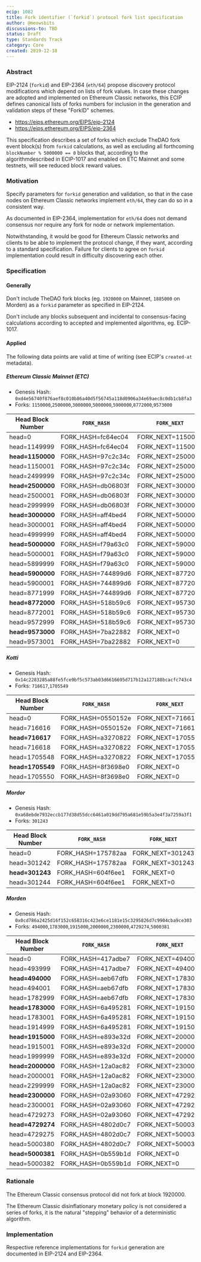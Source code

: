 ```yaml
---
ecip: 1082
title: Fork identifier (`forkid`) protocol fork list specification
author: @meowsbits
discussions-to: TBD
status: Draft
type: Standards Track
category: Core
created: 2019-12-18
---
```


### Abstract

EIP-2124 (`forkid`) and EIP-2364 (`eth/64`) propose discovery protocol modifications which depend on lists of fork values. In case these changes are adopted and implemented on Ethereum Classic networks, this ECIP defines canonical lists of forks numbers for inclusion in the generation and validation steps of these "ForkID" schemes.

- https://eips.ethereum.org/EIPS/eip-2124
- https://eips.ethereum.org/EIPS/eip-2364

This specification describes a set of forks which exclude TheDAO fork event block(s) from `forkid` calculations, as well as excluding all forthcoming `blockNumber % 5000000 == 0` blocks that, according to the algorithmdescribed in ECIP-1017 and enabled on ETC Mainnet and some testnets, will see reduced block reward values.

### Motivation

Specify parameters for `forkid` generation and validation, so that in the case nodes on Ethereum Classic networks implement `eth/64`, they can do so in a consistent way.

As documented in EIP-2364, implementation for `eth/64` does not demand consensus nor require any fork for node or network implementation.

Notwithstanding, it would be good for Ethereum Classic networks and clients to be able to implement the protocol change, if they want, according to a standard specification. Failure for clients to agree on `forkid` implementation could result in difficulty discovering each other.

### Specification

#### Generally

Don't include TheDAO fork blocks (eg. `1920000` on Mainnet, `1885000` on Morden) as a `forkid` parameter as specified in EIP-2124.

Don't include any blocks subsequent and incidental to consensus-facing calculations according to accepted and implemented algorithms, eg. ECIP-1017.

#### Applied

The following data points are valid at time of writing (see ECIP's `created-at` metadata).

##### Ethereum Classic Mainnet (ETC)

- Genesis Hash: `0xd4e56740f876aef8c010b86a40d5f56745a118d0906a34e69aec8c0db1cb8fa3`
- Forks: `1150000`,`2500000`,`3000000`,`5000000`,`5900000`,`8772000`,`9573000`

| Head Block Number | `FORK_HASH` | `FORK_NEXT` | RLP Encoded (Hex) |
| --- | --- | --- | --- |
| head=0 | FORK_HASH=fc64ec04 | FORK_NEXT=1150000 | c984fc64ec0483118c30 |
| head=1149999 | FORK_HASH=fc64ec04 | FORK_NEXT=1150000 | c984fc64ec0483118c30 |
| __head=1150000__ | FORK_HASH=97c2c34c | FORK_NEXT=2500000 | c98497c2c34c832625a0 |
| head=1150001 | FORK_HASH=97c2c34c | FORK_NEXT=2500000 | c98497c2c34c832625a0 |
| head=2499999 | FORK_HASH=97c2c34c | FORK_NEXT=2500000 | c98497c2c34c832625a0 |
| __head=2500000__ | FORK_HASH=db06803f | FORK_NEXT=3000000 | c984db06803f832dc6c0 |
| head=2500001 | FORK_HASH=db06803f | FORK_NEXT=3000000 | c984db06803f832dc6c0 |
| head=2999999 | FORK_HASH=db06803f | FORK_NEXT=3000000 | c984db06803f832dc6c0 |
| __head=3000000__ | FORK_HASH=aff4bed4 | FORK_NEXT=5000000 | c984aff4bed4834c4b40 |
| head=3000001 | FORK_HASH=aff4bed4 | FORK_NEXT=5000000 | c984aff4bed4834c4b40 |
| head=4999999 | FORK_HASH=aff4bed4 | FORK_NEXT=5000000 | c984aff4bed4834c4b40 |
| __head=5000000__ | FORK_HASH=f79a63c0 | FORK_NEXT=5900000 | c984f79a63c0835a06e0 |
| head=5000001 | FORK_HASH=f79a63c0 | FORK_NEXT=5900000 | c984f79a63c0835a06e0 |
| head=5899999 | FORK_HASH=f79a63c0 | FORK_NEXT=5900000 | c984f79a63c0835a06e0 |
| __head=5900000__ | FORK_HASH=744899d6 | FORK_NEXT=8772000 | c984744899d68385d9a0 |
| head=5900001 | FORK_HASH=744899d6 | FORK_NEXT=8772000 | c984744899d68385d9a0 |
| head=8771999 | FORK_HASH=744899d6 | FORK_NEXT=8772000 | c984744899d68385d9a0 |
| __head=8772000__ | FORK_HASH=518b59c6 | FORK_NEXT=9573000 | c984518b59c683921288 |
| head=8772001 | FORK_HASH=518b59c6 | FORK_NEXT=9573000 | c984518b59c683921288 |
| head=9572999 | FORK_HASH=518b59c6 | FORK_NEXT=9573000 | c984518b59c683921288 |
| __head=9573000__ | FORK_HASH=7ba22882 | FORK_NEXT=0 | c6847ba2288280 |
| head=9573001 | FORK_HASH=7ba22882 | FORK_NEXT=0 | c6847ba2288280 |


##### Kotti

- Genesis Hash: `0x14c2283285a88fe5fce9bf5c573ab03d6616695d717b12a127188bcacfc743c4`
- Forks: `716617`,`1705549`

| Head Block Number | `FORK_HASH` | `FORK_NEXT` | RLP Encoded (Hex) |
| --- | --- | --- | --- |
| head=0 | FORK_HASH=0550152e | FORK_NEXT=716617 | c9840550152e830aef49 |
| head=716616 | FORK_HASH=0550152e | FORK_NEXT=716617 | c9840550152e830aef49 |
| __head=716617__ | FORK_HASH=a3270822 | FORK_NEXT=1705549 | c984a3270822831a064d |
| head=716618 | FORK_HASH=a3270822 | FORK_NEXT=1705549 | c984a3270822831a064d |
| head=1705548 | FORK_HASH=a3270822 | FORK_NEXT=1705549 | c984a3270822831a064d |
| __head=1705549__ | FORK_HASH=8f3698e0 | FORK_NEXT=0 | c6848f3698e080 |
| head=1705550 | FORK_HASH=8f3698e0 | FORK_NEXT=0 | c6848f3698e080 |


##### Mordor

- Genesis Hash: `0xa68ebde7932eccb177d38d55dcc6461a019dd795a681e59b5a3e4f3a7259a3f1`
- Forks: `301243`

| Head Block Number | `FORK_HASH` | `FORK_NEXT` | RLP Encoded (Hex) |
| --- | --- | --- | --- |
| head=0 | FORK_HASH=175782aa | FORK_NEXT=301243 | c984175782aa830498bb |
| head=301242 | FORK_HASH=175782aa | FORK_NEXT=301243 | c984175782aa830498bb |
| __head=301243__ | FORK_HASH=604f6ee1 | FORK_NEXT=0 | c684604f6ee180 |
| head=301244 | FORK_HASH=604f6ee1 | FORK_NEXT=0 | c684604f6ee180 |


##### Morden

- Genesis Hash: `0x0cd786a2425d16f152c658316c423e6ce1181e15c3295826d7c9904cba9ce303`
- Forks: `494000`,`1783000`,`1915000`,`2000000`,`2300000`,`4729274`,`5000381`

| Head Block Number | `FORK_HASH` | `FORK_NEXT` | RLP Encoded (Hex) |
| --- | --- | --- | --- |
| head=0 | FORK_HASH=417adbe7 | FORK_NEXT=494000 | c984417adbe7830789b0 |
| head=493999 | FORK_HASH=417adbe7 | FORK_NEXT=494000 | c984417adbe7830789b0 |
| __head=494000__ | FORK_HASH=aeb67dfb | FORK_NEXT=1783000 | c984aeb67dfb831b34d8 |
| head=494001 | FORK_HASH=aeb67dfb | FORK_NEXT=1783000 | c984aeb67dfb831b34d8 |
| head=1782999 | FORK_HASH=aeb67dfb | FORK_NEXT=1783000 | c984aeb67dfb831b34d8 |
| __head=1783000__ | FORK_HASH=6a495281 | FORK_NEXT=1915000 | c9846a495281831d3878 |
| head=1783001 | FORK_HASH=6a495281 | FORK_NEXT=1915000 | c9846a495281831d3878 |
| head=1914999 | FORK_HASH=6a495281 | FORK_NEXT=1915000 | c9846a495281831d3878 |
| __head=1915000__ | FORK_HASH=e893e32d | FORK_NEXT=2000000 | c984e893e32d831e8480 |
| head=1915001 | FORK_HASH=e893e32d | FORK_NEXT=2000000 | c984e893e32d831e8480 |
| head=1999999 | FORK_HASH=e893e32d | FORK_NEXT=2000000 | c984e893e32d831e8480 |
| __head=2000000__ | FORK_HASH=12a0ac82 | FORK_NEXT=2300000 | c98412a0ac8283231860 |
| head=2000001 | FORK_HASH=12a0ac82 | FORK_NEXT=2300000 | c98412a0ac8283231860 |
| head=2299999 | FORK_HASH=12a0ac82 | FORK_NEXT=2300000 | c98412a0ac8283231860 |
| __head=2300000__ | FORK_HASH=02a93060 | FORK_NEXT=4729274 | c98402a93060834829ba |
| head=2300001 | FORK_HASH=02a93060 | FORK_NEXT=4729274 | c98402a93060834829ba |
| head=4729273 | FORK_HASH=02a93060 | FORK_NEXT=4729274 | c98402a93060834829ba |
| __head=4729274__ | FORK_HASH=4802d0c7 | FORK_NEXT=5000381 | c9844802d0c7834c4cbd |
| head=4729275 | FORK_HASH=4802d0c7 | FORK_NEXT=5000381 | c9844802d0c7834c4cbd |
| head=5000380 | FORK_HASH=4802d0c7 | FORK_NEXT=5000381 | c9844802d0c7834c4cbd |
| __head=5000381__ | FORK_HASH=0b559b1d | FORK_NEXT=0 | c6840b559b1d80 |
| head=5000382 | FORK_HASH=0b559b1d | FORK_NEXT=0 | c6840b559b1d80 |


### Rationale

The Ethereum Classic consensus protocol did not fork at block 1920000.

The Ethereum Classic disinflationary monetary policy is not considered a series of forks, it is the natural "stepping" behavior of a deterministic algorithm.

### Implementation

Respective reference implementations for `forkid` generation are documented in EIP-2124 and EIP-2364.


